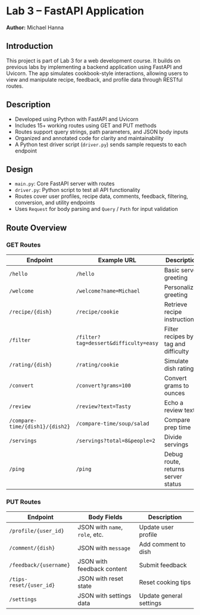 # Lab 3 – FastAPI Application  
**Author:** Michael Hanna

## Introduction  
This project is part of Lab 3 for a web development course. It builds on previous labs by implementing a backend application using FastAPI and Uvicorn. The app simulates cookbook-style interactions, allowing users to view and manipulate recipe, feedback, and profile data through RESTful routes.

## Description  
- Developed using Python with FastAPI and Uvicorn  
- Includes 15+ working routes using GET and PUT methods  
- Routes support query strings, path parameters, and JSON body inputs  
- Organized and annotated code for clarity and maintainability  
- A Python test driver script (`driver.py`) sends sample requests to each endpoint  

## Design  
- `main.py`: Core FastAPI server with routes  
- `driver.py`: Python script to test all API functionality  
- Routes cover user profiles, recipe data, comments, feedback, filtering, conversion, and utility endpoints  
- Uses `Request` for body parsing and `Query` / `Path` for input validation  


## Route Overview  

### GET Routes  
| Endpoint                        | Example URL                           | Description                          |
|---------------------------------|---------------------------------------|--------------------------------------|
| `/hello`                        | `/hello`                              | Basic server greeting                |
| `/welcome`                      | `/welcome?name=Michael`               | Personalized greeting                |
| `/recipe/{dish}`                | `/recipe/cookie`                      | Retrieve recipe instructions         |
| `/filter`                       | `/filter?tag=dessert&difficulty=easy` | Filter recipes by tag and difficulty |
| `/rating/{dish}`                | `/rating/cookie`                      | Simulate dish rating                 |
| `/convert`                      | `/convert?grams=100`                  | Convert grams to ounces              |
| `/review`                       | `/review?text=Tasty`                  | Echo a review text                   |
| `/compare-time/{dish1}/{dish2}` | `/compare-time/soup/salad`            | Compare prep time                    |
| `/servings`                     | `/servings?total=8&people=2`          | Divide servings                      |
| `/ping`                         | `/ping`                               | Debug route, returns server status   |

### PUT Routes  
| Endpoint                | Body Fields                    | Description             |
|-------------------------|--------------------------------|-------------------------|
| `/profile/{user_id}`    | JSON with `name`, `role`, etc. | Update user profile     |
| `/comment/{dish}`       | JSON with `message`            | Add comment to dish     |
| `/feedback/{username}`  | JSON with feedback content     | Submit feedback         |
| `/tips-reset/{user_id}` | JSON with reset state          | Reset cooking tips      |
| `/settings`             | JSON with settings data        | Update general settings |



